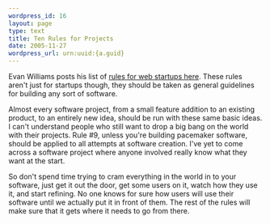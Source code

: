 ```yaml
--- 
wordpress_id: 16
layout: page
type: text
title: Ten Rules for Projects
date: 2005-11-27  
wordpress_url: urn:uuid:{a.guid}
---
```

<p>Evan Williams posts his list of <a href="http://evhead.com/2005/11/ten-rules-for-web-startups.asp" title="Ten Rules for Web Startups">rules for web startups here</a>.  These rules aren't just for startups though, they should be taken as general guidelines for building any sort of software.  </p>

<p>Almost every software project, from a small feature addition to an existing product, to an entirely new idea, should be run with these same basic ideas.  I can't understand people who still want to drop a big bang on the world with their projects.  Rule #9, unless you're building pacemaker software, should be applied to all attempts at software creation.  I've yet to come across a software project where anyone involved really know what they want at the start.</p>

<p>So don't spend time trying to cram everything in the world in to your software, just get it out the door, get some users on it, watch how they use it, and start refining.  No one knows for sure how users will use their software until we actually put it in front of them.  The rest of the rules will make sure that it gets where it needs to go from there.</p>
